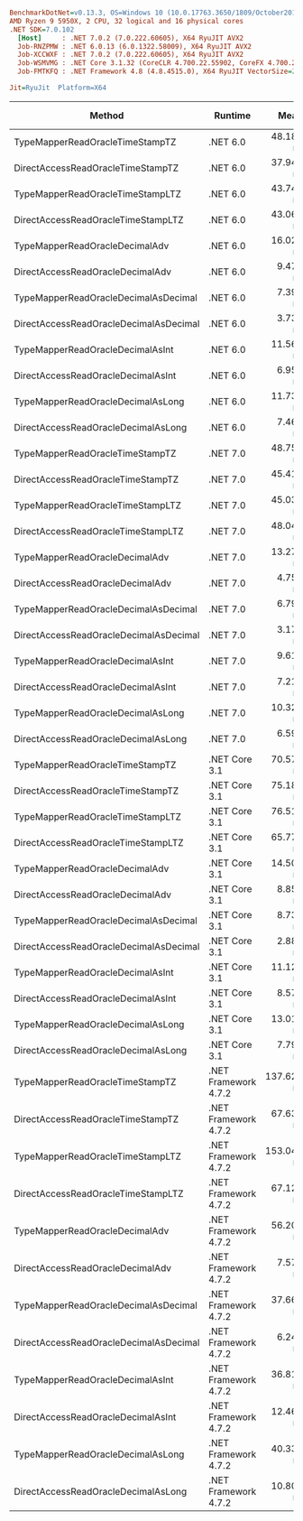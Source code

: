 ``` ini

BenchmarkDotNet=v0.13.3, OS=Windows 10 (10.0.17763.3650/1809/October2018Update/Redstone5), VM=Hyper-V
AMD Ryzen 9 5950X, 2 CPU, 32 logical and 16 physical cores
.NET SDK=7.0.102
  [Host]     : .NET 7.0.2 (7.0.222.60605), X64 RyuJIT AVX2
  Job-RNZPMW : .NET 6.0.13 (6.0.1322.58009), X64 RyuJIT AVX2
  Job-XCCWXF : .NET 7.0.2 (7.0.222.60605), X64 RyuJIT AVX2
  Job-WSMVMG : .NET Core 3.1.32 (CoreCLR 4.700.22.55902, CoreFX 4.700.22.56512), X64 RyuJIT AVX2
  Job-FMTKFQ : .NET Framework 4.8 (4.8.4515.0), X64 RyuJIT VectorSize=256

Jit=RyuJit  Platform=X64  

```
|                                 Method |              Runtime |       Mean |     Median | Ratio | Allocated | Alloc Ratio |
|--------------------------------------- |--------------------- |-----------:|-----------:|------:|----------:|------------:|
|        TypeMapperReadOracleTimeStampTZ |             .NET 6.0 |  48.182 ns |  49.503 ns |  0.76 |         - |          NA |
|      DirectAccessReadOracleTimeStampTZ |             .NET 6.0 |  37.948 ns |  42.158 ns |  0.59 |         - |          NA |
|       TypeMapperReadOracleTimeStampLTZ |             .NET 6.0 |  43.740 ns |  46.715 ns |  0.68 |         - |          NA |
|     DirectAccessReadOracleTimeStampLTZ |             .NET 6.0 |  43.069 ns |  45.494 ns |  0.68 |         - |          NA |
|         TypeMapperReadOracleDecimalAdv |             .NET 6.0 |  16.020 ns |  17.049 ns |  0.25 |         - |          NA |
|       DirectAccessReadOracleDecimalAdv |             .NET 6.0 |   9.478 ns |  10.695 ns |  0.15 |         - |          NA |
|   TypeMapperReadOracleDecimalAsDecimal |             .NET 6.0 |   7.398 ns |   8.056 ns |  0.11 |         - |          NA |
| DirectAccessReadOracleDecimalAsDecimal |             .NET 6.0 |   3.733 ns |   3.946 ns |  0.06 |         - |          NA |
|       TypeMapperReadOracleDecimalAsInt |             .NET 6.0 |  11.566 ns |  13.002 ns |  0.18 |         - |          NA |
|     DirectAccessReadOracleDecimalAsInt |             .NET 6.0 |   6.958 ns |   7.513 ns |  0.11 |         - |          NA |
|      TypeMapperReadOracleDecimalAsLong |             .NET 6.0 |  11.735 ns |  12.282 ns |  0.19 |         - |          NA |
|    DirectAccessReadOracleDecimalAsLong |             .NET 6.0 |   7.464 ns |   8.012 ns |  0.12 |         - |          NA |
|        TypeMapperReadOracleTimeStampTZ |             .NET 7.0 |  48.750 ns |  52.488 ns |  0.76 |         - |          NA |
|      DirectAccessReadOracleTimeStampTZ |             .NET 7.0 |  45.410 ns |  48.405 ns |  0.71 |         - |          NA |
|       TypeMapperReadOracleTimeStampLTZ |             .NET 7.0 |  45.039 ns |  49.202 ns |  0.71 |         - |          NA |
|     DirectAccessReadOracleTimeStampLTZ |             .NET 7.0 |  48.042 ns |  52.134 ns |  0.76 |         - |          NA |
|         TypeMapperReadOracleDecimalAdv |             .NET 7.0 |  13.278 ns |  13.901 ns |  0.21 |         - |          NA |
|       DirectAccessReadOracleDecimalAdv |             .NET 7.0 |   4.756 ns |   4.993 ns |  0.07 |         - |          NA |
|   TypeMapperReadOracleDecimalAsDecimal |             .NET 7.0 |   6.791 ns |   7.180 ns |  0.11 |         - |          NA |
| DirectAccessReadOracleDecimalAsDecimal |             .NET 7.0 |   3.175 ns |   3.414 ns |  0.05 |         - |          NA |
|       TypeMapperReadOracleDecimalAsInt |             .NET 7.0 |   9.614 ns |   9.870 ns |  0.15 |         - |          NA |
|     DirectAccessReadOracleDecimalAsInt |             .NET 7.0 |   7.214 ns |   7.690 ns |  0.11 |         - |          NA |
|      TypeMapperReadOracleDecimalAsLong |             .NET 7.0 |  10.326 ns |  11.066 ns |  0.16 |         - |          NA |
|    DirectAccessReadOracleDecimalAsLong |             .NET 7.0 |   6.590 ns |   7.333 ns |  0.10 |         - |          NA |
|        TypeMapperReadOracleTimeStampTZ |        .NET Core 3.1 |  70.572 ns |  76.396 ns |  1.10 |         - |          NA |
|      DirectAccessReadOracleTimeStampTZ |        .NET Core 3.1 |  75.189 ns |  80.815 ns |  1.17 |         - |          NA |
|       TypeMapperReadOracleTimeStampLTZ |        .NET Core 3.1 |  76.517 ns |  80.406 ns |  1.20 |         - |          NA |
|     DirectAccessReadOracleTimeStampLTZ |        .NET Core 3.1 |  65.779 ns |  65.396 ns |  1.02 |         - |          NA |
|         TypeMapperReadOracleDecimalAdv |        .NET Core 3.1 |  14.500 ns |  15.425 ns |  0.23 |         - |          NA |
|       DirectAccessReadOracleDecimalAdv |        .NET Core 3.1 |   8.858 ns |   9.981 ns |  0.14 |         - |          NA |
|   TypeMapperReadOracleDecimalAsDecimal |        .NET Core 3.1 |   8.734 ns |   9.582 ns |  0.14 |         - |          NA |
| DirectAccessReadOracleDecimalAsDecimal |        .NET Core 3.1 |   2.882 ns |   3.352 ns |  0.05 |         - |          NA |
|       TypeMapperReadOracleDecimalAsInt |        .NET Core 3.1 |  11.124 ns |  11.777 ns |  0.17 |         - |          NA |
|     DirectAccessReadOracleDecimalAsInt |        .NET Core 3.1 |   8.570 ns |   8.968 ns |  0.13 |         - |          NA |
|      TypeMapperReadOracleDecimalAsLong |        .NET Core 3.1 |  13.018 ns |  13.897 ns |  0.20 |         - |          NA |
|    DirectAccessReadOracleDecimalAsLong |        .NET Core 3.1 |   7.793 ns |   8.322 ns |  0.12 |         - |          NA |
|        TypeMapperReadOracleTimeStampTZ | .NET Framework 4.7.2 | 137.625 ns | 140.803 ns |  2.14 |         - |          NA |
|      DirectAccessReadOracleTimeStampTZ | .NET Framework 4.7.2 |  67.631 ns |  72.445 ns |  1.00 |         - |          NA |
|       TypeMapperReadOracleTimeStampLTZ | .NET Framework 4.7.2 | 153.043 ns | 158.914 ns |  2.39 |         - |          NA |
|     DirectAccessReadOracleTimeStampLTZ | .NET Framework 4.7.2 |  67.125 ns |  70.069 ns |  1.06 |         - |          NA |
|         TypeMapperReadOracleDecimalAdv | .NET Framework 4.7.2 |  56.203 ns |  58.093 ns |  0.88 |         - |          NA |
|       DirectAccessReadOracleDecimalAdv | .NET Framework 4.7.2 |   7.578 ns |   8.008 ns |  0.12 |         - |          NA |
|   TypeMapperReadOracleDecimalAsDecimal | .NET Framework 4.7.2 |  37.664 ns |  39.619 ns |  0.60 |         - |          NA |
| DirectAccessReadOracleDecimalAsDecimal | .NET Framework 4.7.2 |   6.241 ns |   6.700 ns |  0.10 |         - |          NA |
|       TypeMapperReadOracleDecimalAsInt | .NET Framework 4.7.2 |  36.812 ns |  39.338 ns |  0.58 |         - |          NA |
|     DirectAccessReadOracleDecimalAsInt | .NET Framework 4.7.2 |  12.467 ns |  13.259 ns |  0.19 |         - |          NA |
|      TypeMapperReadOracleDecimalAsLong | .NET Framework 4.7.2 |  40.332 ns |  42.606 ns |  0.64 |         - |          NA |
|    DirectAccessReadOracleDecimalAsLong | .NET Framework 4.7.2 |  10.802 ns |  12.056 ns |  0.17 |         - |          NA |
